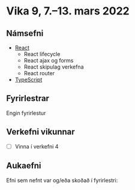 # Vika 9, 7.–13. mars 2022

## Námsefni

* [React](../namsefni/15.react/readme.md)
  * React lifecycle
  * React ajax og forms
  * React skipulag verkefna
  * React router
* [TypeScript](../namsefni/16.typescript/readme.md)

## Fyrirlestrar

Engin fyrirlestur

## Verkefni vikunnar

* [ ] Vinna í verkefni 4

## Aukaefni

Efni sem nefnt var og/eða skoðað í fyrirlestri:
